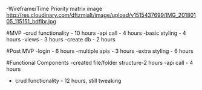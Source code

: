 -Wireframe/Time Priority matrix image
http://res.cloudinary.com/dftzmialt/image/upload/v1515437699/IMG_20180105_115151_bdflbr.jpg

#MVP
-crud functionality - 10 hours
-api call - 4 hours
-basic styling - 4 hours
-views - 3 hours
-create db - 2 hours

#Post MVP
-login - 6 hours
-multiple apis - 3 hours
-extra styling - 6 hours

#Functional Components
-created file/folder structure-2 hours
-api call - 4 hours
- crud functionality - 12 hours, still tweaking
